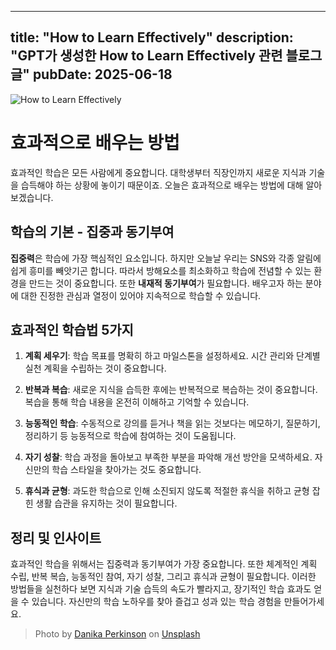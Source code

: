 
---
title: "How to Learn Effectively"
description: "GPT가 생성한 How to Learn Effectively 관련 블로그 글"
pubDate: 2025-06-18
---
![How to Learn Effectively](https://images.unsplash.com/photo-1534289855405-ab820a118fc1?crop=entropy&cs=tinysrgb&fit=max&fm=jpg&ixid=M3w3NjQ2NzZ8MHwxfHJhbmRvbXx8fHx8fHx8fDE3NTAyMTk3MTR8&ixlib=rb-4.1.0&q=80&w=1080)

# 효과적으로 배우는 방법

효과적인 학습은 모든 사람에게 중요합니다. 대학생부터 직장인까지 새로운 지식과 기술을 습득해야 하는 상황에 놓이기 때문이죠. 오늘은 효과적으로 배우는 방법에 대해 알아보겠습니다.

## 학습의 기본 - 집중과 동기부여

**집중력**은 학습에 가장 핵심적인 요소입니다. 하지만 오늘날 우리는 SNS와 각종 알림에 쉽게 흥미를 빼앗기곤 합니다. 따라서 방해요소를 최소화하고 학습에 전념할 수 있는 환경을 만드는 것이 중요합니다. 또한 **내재적 동기부여**가 필요합니다. 배우고자 하는 분야에 대한 진정한 관심과 열정이 있어야 지속적으로 학습할 수 있습니다.

## 효과적인 학습법 5가지

1. **계획 세우기**: 학습 목표를 명확히 하고 마일스톤을 설정하세요. 시간 관리와 단계별 실천 계획을 수립하는 것이 중요합니다.

2. **반복과 복습**: 새로운 지식을 습득한 후에는 반복적으로 복습하는 것이 중요합니다. 복습을 통해 학습 내용을 온전히 이해하고 기억할 수 있습니다.

3. **능동적인 학습**: 수동적으로 강의를 듣거나 책을 읽는 것보다는 메모하기, 질문하기, 정리하기 등 능동적으로 학습에 참여하는 것이 도움됩니다.

4. **자기 성찰**: 학습 과정을 돌아보고 부족한 부분을 파악해 개선 방안을 모색하세요. 자신만의 학습 스타일을 찾아가는 것도 중요합니다.

5. **휴식과 균형**: 과도한 학습으로 인해 소진되지 않도록 적절한 휴식을 취하고 균형 잡힌 생활 습관을 유지하는 것이 필요합니다.

## 정리 및 인사이트

효과적인 학습을 위해서는 집중력과 동기부여가 가장 중요합니다. 또한 체계적인 계획 수립, 반복 복습, 능동적인 참여, 자기 성찰, 그리고 휴식과 균형이 필요합니다. 
이러한 방법들을 실천하다 보면 지식과 기술 습득의 속도가 빨라지고, 장기적인 학습 효과도 얻을 수 있습니다. 자신만의 학습 노하우를 찾아 즐겁고 성과 있는 학습 경험을 만들어가세요.

> Photo by [Danika Perkinson](https://unsplash.com/@danika_anya) on [Unsplash](https://unsplash.com)
